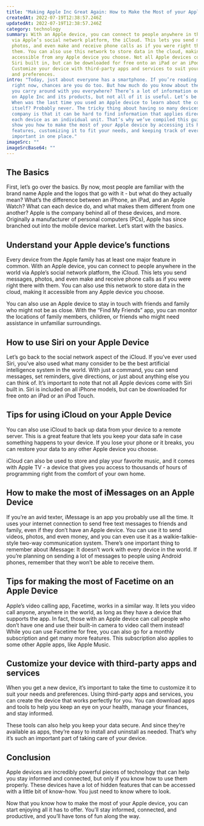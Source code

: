 ```yaml
---
title: "Making Apple Inc Great Again: How to Make the Most of your Apple Device"
createdAt: 2022-07-19T12:38:57.246Z
updatedAt: 2022-07-19T12:38:57.246Z
category: technology
summary: With an Apple device, you can connect to people anywhere in the world
  via Apple’s social network platform, the iCloud. This lets you send messages,
  photos, and even make and receive phone calls as if you were right there with
  them. You can also use this network to store data in the cloud, making it
  accessible from any Apple device you choose. Not all Apple devices come with
  Siri built in, but can be downloaded for free onto an iPad or an iPod Touch.
  Customize your device with third-party apps and services to suit your needs
  and preferences.
intro: "Today, just about everyone has a smartphone. If you’re reading this blog
  right now, chances are you do too. But how much do you know about the phone
  you carry around with you everywhere? There’s a lot of information out there
  on Apple Inc and its products, but not all of it is useful. Let’s be honest:
  When was the last time you used an Apple device to learn about the company
  itself? Probably never. The tricky thing about having so many devices from one
  company is that it can be hard to find information that applies directly to
  each device as an individual unit. That’s why we’ve compiled this guide - to
  show you how to make the most of your Apple device by accessing its hidden
  features, customizing it to fit your needs, and keeping track of everything
  important in one place."
imageSrc: ""
imageSrcBase64: ""
---
```


## The Basics

First, let’s go over the basics. By now, most people are familiar with the brand name Apple and the logos that go with it - but what do they actually mean? What’s the difference between an iPhone, an iPad, and an Apple Watch? What can each device do, and what makes them different from one another?
Apple is the company behind all of these devices, and more. Originally a manufacturer of personal computers (PCs), Apple has since branched out into the mobile device market.
Let’s start with the basics.

## Understand your Apple device’s functions

Every device from the Apple family has at least one major feature in common. With an Apple device, you can connect to people anywhere in the world via Apple’s social network platform, the iCloud. This lets you send messages, photos, and even make and receive phone calls as if you were right there with them. You can also use this network to store data in the cloud, making it accessible from any Apple device you choose.

You can also use an Apple device to stay in touch with friends and family who might not be as close. With the “Find My Friends” app, you can monitor the locations of family members, children, or friends who might need assistance in unfamiliar surroundings.

## How to use Siri on your Apple Device

Let’s go back to the social network aspect of the iCloud. If you’ve ever used Siri, you’ve also used what many consider to be the best artificial intelligence system in the world. With just a command, you can send messages, set reminders, give directions, or just about anything else you can think of.
It’s important to note that not all Apple devices come with Siri built in. Siri is included on all iPhone models, but can be downloaded for free onto an iPad or an iPod Touch.

## Tips for using iCloud on your Apple Device

You can also use iCloud to back up data from your device to a remote server. This is a great feature that lets you keep your data safe in case something happens to your device. If you lose your phone or it breaks, you can restore your data to any other Apple device you choose.

iCloud can also be used to store and play your favorite music, and it comes with Apple TV - a device that gives you access to thousands of hours of programming right from the comfort of your own home.

## How to make the most of iMessages on an Apple Device

If you’re an avid texter, iMessage is an app you probably use all the time. It uses your internet connection to send free text messages to friends and family, even if they don’t have an Apple device. You can use it to send videos, photos, and even money, and you can even use it as a walkie-talkie-style two-way communication system.
There’s one important thing to remember about iMessage: It doesn’t work with every device in the world. If you’re planning on sending a lot of messages to people using Android phones, remember that they won’t be able to receive them.

## Tips for making the most of Facetime on an Apple Device

Apple’s video calling app, Facetime, works in a similar way. It lets you video call anyone, anywhere in the world, as long as they have a device that supports the app. In fact, those with an Apple device can call people who don’t have one and use their built-in camera to video call them instead!
While you can use Facetime for free, you can also go for a monthly subscription and get many more features. This subscription also applies to some other Apple apps, like Apple Music.

## Customize your device with third-party apps and services

When you get a new device, it’s important to take the time to customize it to suit your needs and preferences. Using third-party apps and services, you can create the device that works perfectly for you. You can download apps and tools to help you keep an eye on your health, manage your finances, and stay informed.

These tools can also help you keep your data secure. And since they’re available as apps, they’re easy to install and uninstall as needed. That’s why it’s such an important part of taking care of your device.

## Conclusion

Apple devices are incredibly powerful pieces of technology that can help you stay informed and connected, but only if you know how to use them properly. These devices have a lot of hidden features that can be accessed with a little bit of know-how. You just need to know where to look.

Now that you know how to make the most of your Apple device, you can start enjoying all it has to offer. You’ll stay informed, connected, and productive, and you’ll have tons of fun along the way.
